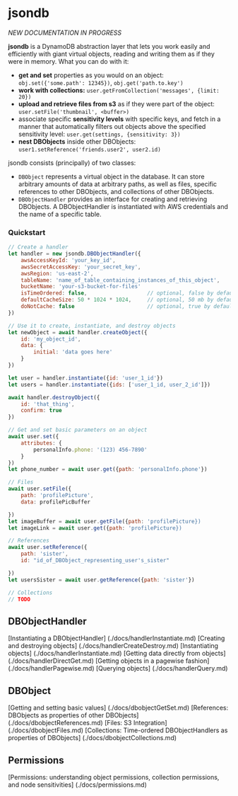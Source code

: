 # jsondb
*NEW DOCUMENTATION IN PROGRESS*

**jsondb** is a DynamoDB abstraction layer that lets you work easily and efficiently with giant virtual objects, reading and writing them as if they were in memory. What you can do with it:
- **get and set** properties as you would on an object: `obj.set({'some.path': 12345})`, `obj.get('path.to.key')`
- **work with collections:** `user.getFromCollection('messages', {limit: 20})`
- **upload and retrieve files from s3** as if they were part of the object: `user.setFile('thumbnail', <buffer>)`
- associate specific **sensitivity levels** with specific keys, and fetch in a manner that automatically filters out objects above the specified sensitivity level: `user.get(settings, {sensitivity: 3})`
- **nest DBObjects** inside other DBObjects: `user1.setReference('friends.user2', user2.id)`


jsondb consists (principally) of two classes:
- `DBObject` represents a virtual object in the database. It can store arbitrary amounts of data at arbitrary paths, as well as files, specific references to other DBObjects, and collections of other DBObjects.
- `DBObjectHandler` provides an interface for creating and retrieving DBObjects. A DBObjectHandler is instantiated with AWS credentials and the name of a specific table.

### Quickstart
```javascript
// Create a handler
let handler = new jsondb.DBObjectHandler({
    awsAccessKeyId: 'your_key_id',
    awsSecretAccessKey: 'your_secret_key',
    awsRegion: 'us-east-2',
    tableName: 'name_of_table_containing_instances_of_this_object',
    bucketName: 'your-s3-bucket-for-files'
    isTimeOrdered: false,                   // optional, false by default
    defaultCacheSize: 50 * 1024 * 1024,     // optional, 50 mb by default
    doNotCache: false                       // optional, true by default
})

// Use it to create, instantiate, and destroy objects
let newObject = await handler.createObject({
    id: 'my_object_id', 
    data: {
        initial: 'data goes here'
    }
})

let user = handler.instantiate({id: 'user_1_id'})
let users = handler.instantiate({ids: ['user_1_id, user_2_id']})

await handler.destroyObject({
    id: 'that_thing',
    confirm: true
})

// Get and set basic parameters on an object
await user.set({
    attributes: {
        personalInfo.phone: '(123) 456-7890' 
    }
})
let phone_number = await user.get({path: 'personalInfo.phone'})

// Files
await user.setFile({
    path: 'profilePicture',
    data: profilePicBuffer

})
let imageBuffer = await user.getFile({path: 'profilePicture})
let imageLink = await user.get({path: 'profilePicture})

// References
await user.setReference({
    path: 'sister',
    id: "id_of_DBObject_representing_user's_sister"

})
let usersSister = await user.getReference({path: 'sister'})

// Collections
// TODO


```


## DBObjectHandler

[Instantiating a DBObjectHandler] (./docs/handlerInstantiate.md)
[Creating and destroying objects] (./docs/handlerCreateDestroy.md)
[Instantiating objects] (./docs/handlerInstantiate.md)
[Getting data directly from objects] (./docs/handlerDirectGet.md)
[Getting objects in a pagewise fashion] (./docs/handlerPagewise.md)
[Querying objects] (./docs/handlerQuery.md)

## DBObject
[Getting and setting basic values] (./docs/dbobjectGetSet.md)
[References: DBObjects as properties of other DBObjects] (./docs/dbobjectReferences.md)
[Files: S3 Integration] (./docs/dbobjectFiles.md)
[Collections: Time-ordered DBObjectHandlers as properties of DBObjects] (./docs/dbobjectCollections.md)

## Permissions
[Permissions: understanding object permissions, collection permissions, and node sensitivities] (./docs/permissions.md)

